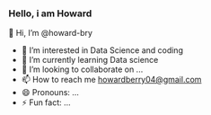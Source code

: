 ### Hello, i am Howard

 👋 Hi, I’m @howard-bry
- 👀 I’m interested in Data Science and coding
- 🌱 I’m currently learning Data science
- 💞️ I’m looking to collaborate on ...
- 📫 How to reach me howardberry04@gmail.com 
- 😄 Pronouns: ...
- ⚡ Fun fact: ...

<!---
howard-bry/howard-bry is a ✨ special ✨ repository because its `README.md` (this file) appears on your GitHub profile.
You can click the Preview link to take a look at your changes.
--->
